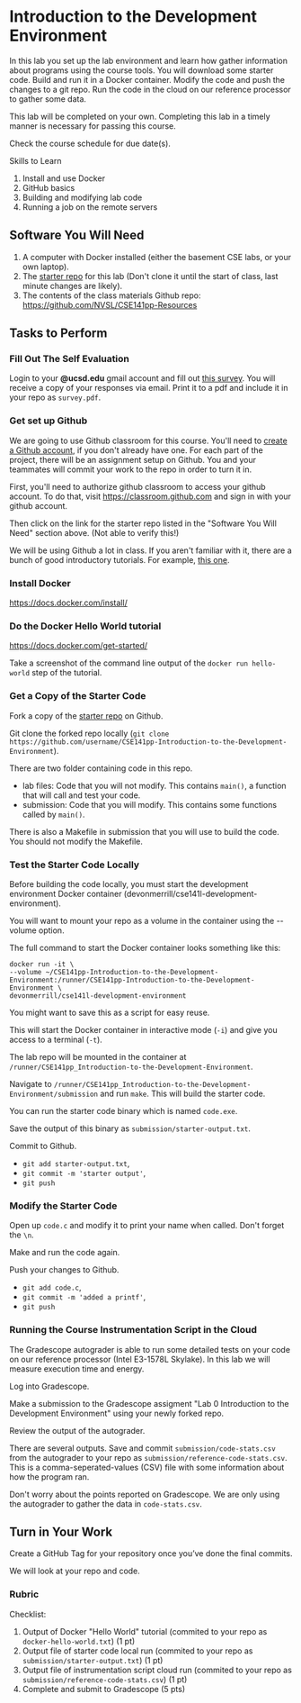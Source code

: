 # Introduction to the Development Environment

In this lab you set up the lab environment and learn how gather information about programs using the course tools.
You will download some starter code. 
Build and run it in a Docker container. 
Modify the code and push the changes to a git repo.
Run the code in the cloud on our reference processor to gather some data.

This lab will be completed on your own. Completing this lab in a timely manner is necessary for passing this course.

Check the course schedule for due date(s).

Skills to Learn

1. Install and use Docker
2. GitHub basics
3. Building and modifying lab code
4. Running a job on the remote servers

## Software You Will Need

1. A computer with Docker installed (either the basement CSE labs, or your own laptop).
2. The [starter repo](https://github.com/NVSL/CSE141pp-Lab-Introduction-to-the-Development-Environment.git) for this lab (Don't clone it until the start of class, last minute changes are likely).
3. The contents of the class materials Github repo: https://github.com/NVSL/CSE141pp-Resources

## Tasks to Perform

### Fill Out The Self Evaluation

Login to your __@ucsd.edu__ gmail account and fill out [this survey]().  You will receive
a copy of your responses via email.  Print it to a pdf and include it in your repo as `survey.pdf`.

### Get set up Github

We are going to use Github classroom for this course. You'll need to [create a Github account](https://github.com/), if you don't already have one. 
For each part of the project, there will be an assignment setup on Github. 
You and your teammates will commit your work to the repo in order to turn it in.

First, you'll need to authorize github classroom to access your github account. 
To do that, visit https://classroom.github.com and sign in with your github account.

Then click on the link for the starter repo listed in the "Software You Will Need" section above. (Not able to verify this!)

We will be using Github a lot in class. 
If you aren't familiar with it, there are a bunch of good introductory tutorials. 
For example, [this one](http://try.github.io/).

### Install Docker

https://docs.docker.com/install/

### Do the Docker Hello World tutorial

https://docs.docker.com/get-started/

Take a screenshot of the command line output of the `docker run hello-world` step of the tutorial.

### Get a Copy of the Starter Code

Fork a copy of the [starter repo](https://github.com/NVSL/CSE141pp-Lab-Introduction-to-the-Development-Environment.git) on Github.

Git clone the forked repo locally (`git clone https://github.com/username/CSE141pp-Introduction-to-the-Development-Environment`).

There are two folder containing code in this repo.
- lab files: Code that you will not modify. This contains `main()`, a function that will call and test your code.
- submission: Code that you will modify. This contains some functions called by `main()`.

There is also a Makefile in submission that you will use to build the code. You should not modify the Makefile.

### Test the Starter Code Locally

Before building the code locally, you must start the development environment Docker container (devonmerrill/cse141l-development-environment).

You will want to mount your repo as a volume in the container using the --volume option.

The full command to start the Docker container looks something like this:
```
docker run -it \
--volume ~/CSE141pp-Introduction-to-the-Development-Environment:/runner/CSE141pp-Introduction-to-the-Development-Environment \
devonmerrill/cse141l-development-environment
```
You might want to save this as a script for easy reuse.

This will start the Docker container in interactive mode (`-i`) and give you access to a terminal (`-t`).

The lab repo will be mounted in the container at `/runner/CSE141pp_Introduction-to-the-Development-Environment`.

Navigate to `/runner/CSE141pp_Introduction-to-the-Development-Environment/submission` and run `make`.
This will build the starter code.

You can run the starter code binary which is named `code.exe`.

Save the output of this binary as `submission/starter-output.txt`.

Commit to Github.
- `git add starter-output.txt`,
- `git commit -m 'starter output'`,
- `git push`

### Modify the Starter Code

Open up `code.c` and modify it to print your name when called. Don't forget the `\n`.

Make and run the code again.

Push your changes to Github.
- `git add code.c`,
- `git commit -m 'added a printf'`,
- `git push`

### Running the Course Instrumentation Script in the Cloud

The Gradescope autograder is able to run some detailed tests on your code on our reference processor (Intel E3-1578L Skylake). In this lab we will measure execution time and energy.

Log into Gradescope. 

Make a submission to the Gradescope assigment "Lab 0 Introduction to the Development Environment" using your newly forked repo.

Review the output of the autograder.

There are several outputs. Save and commit `submission/code-stats.csv` from the autograder to your repo as `submission/reference-code-stats.csv`. This is a comma-seperated-values (CSV) file with some information about how the program ran.

Don't worry about the points reported on Gradescope. We are only using the autograder to gather the data in `code-stats.csv`.


## Turn in Your Work

Create a GitHub Tag for your repository once you’ve done the final commits. 

We will look at your repo and code.

### Rubric

Checklist:

1. Output of Docker "Hello World" tutorial (commited to your repo as `docker-hello-world.txt`) (1 pt)
2. Output file of starter code local run (commited to your repo as `submission/starter-output.txt`) (1 pt)
3. Output file of instrumentation script cloud run (commited to your repo as `submission/reference-code-stats.csv`) (1 pt)
4. Complete and submit to Gradescope (5 pts)

